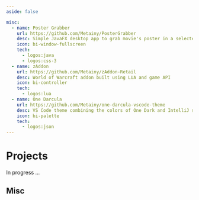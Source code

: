 ```yaml
---
aside: false

misc:
  - name: Poster Grabber
    url: https://github.com/Metainy/PosterGrabber
    desc: Simple JavaFX desktop app to grab movie's poster in a selected quality
    icon: bi-window-fullscreen
    tech:
      - logos:java
      - logos:css-3
  - name: zAddon
    url: https://github.com/Metainy/zAddon-Retail
    desc: World of Warcraft addon built using LUA and game API
    icon: bi-controller
    tech:
      - logos:lua
  - name: One Darcula
    url: https://github.com/Metainy/one-darcula-vscode-theme
    desc: VS Code theme combining the colors of One Dark and IntelliJ syntax highlighting
    icon: bi-palette
    tech:
      - logos:json
---
```


# Projects

In progress ...

## Misc

<Projects :projects="$frontmatter.misc"></Projects>
